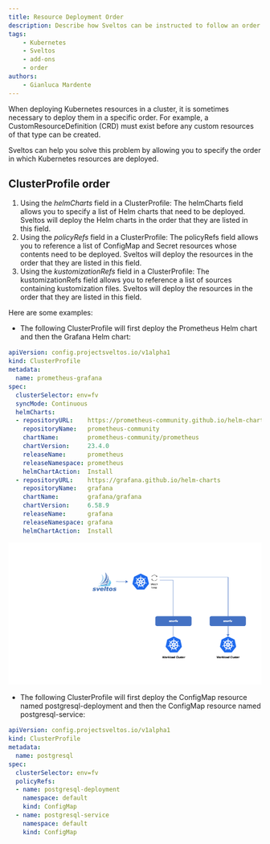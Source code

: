 ```yaml
---
title: Resource Deployment Order
description: Describe how Sveltos can be instructed to follow an order when deploying resources
tags:
    - Kubernetes
    - Sveltos
    - add-ons
    - order
authors:
    - Gianluca Mardente
---
```


When deploying Kubernetes resources in a cluster, it is sometimes necessary to deploy them in a specific order. For example, a CustomResourceDefinition (CRD) 
must exist before any custom resources of that type can be created.

Sveltos can help you solve this problem by allowing you to specify the order in which Kubernetes resources are deployed.

## ClusterProfile order

1. Using the _helmCharts_ field in a ClusterProfile: The helmCharts field allows you to specify a list of Helm charts that need to be deployed. Sveltos will deploy the Helm charts in the order that they are listed in this field.
2. Using the _policyRefs_ field in a ClusterProfile: The policyRefs field allows you to reference a list of ConfigMap and Secret resources whose contents need to be deployed. Sveltos will deploy the resources in the order that they are listed in this field.
3. Using the _kustomizationRefs_ field in a ClusterProfile: The kustomizationRefs field allows you to reference a list of sources containing kustomization files. Sveltos will deploy the resources in the order that they are listed in this field.

Here are some examples:

- The following ClusterProfile will first deploy the Prometheus Helm chart and then the Grafana Helm chart:

```yaml
apiVersion: config.projectsveltos.io/v1alpha1
kind: ClusterProfile
metadata:
  name: prometheus-grafana
spec:
  clusterSelector: env=fv
  syncMode: Continuous
  helmCharts:
  - repositoryURL:    https://prometheus-community.github.io/helm-charts
    repositoryName:   prometheus-community
    chartName:        prometheus-community/prometheus
    chartVersion:     23.4.0
    releaseName:      prometheus
    releaseNamespace: prometheus
    helmChartAction:  Install
  - repositoryURL:    https://grafana.github.io/helm-charts
    repositoryName:   grafana
    chartName:        grafana/grafana
    chartVersion:     6.58.9
    releaseName:      grafana
    releaseNamespace: grafana
    helmChartAction:  Install
```

![Sveltos Helm Chart Order](../assets/helm_chart_order.gif)

- The following ClusterProfile will first deploy the ConfigMap resource named postgresql-deployment and then the ConfigMap resource named postgresql-service:

```yaml
apiVersion: config.projectsveltos.io/v1alpha1
kind: ClusterProfile
metadata:
  name: postgresql
spec:
  clusterSelector: env=fv
  policyRefs:
  - name: postgresql-deployment
    namespace: default
    kind: ConfigMap
  - name: postgresql-service
    namespace: default
    kind: ConfigMap
```

